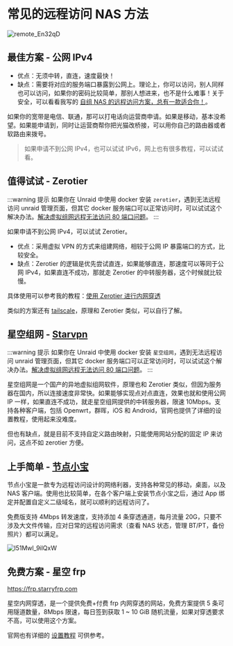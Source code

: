 # 常见的远程访问 NAS 方法

![remote_En32qD](https://img-1255332810.cos.ap-chengdu.myqcloud.com/remote_En32qD.jpg)

## 最佳方案 - 公网 IPv4

- 优点：无须中转，直连，速度最快！
- 缺点：需要将对应的服务端口暴露到公网上。理论上，你可以访问，别人同样也可以访问，如果你的密码比较简单，那别人想进来，也不是什么难事！关于安全，可以看看我写的 [自组 NAS 的远程访问方案，总有一款适合你！](https://slarker.me/remote-nas/)。

如果你的宽带是电信、联通，那可以打电话向运营商申请。如果是移动，基本没希望。如果能申请到，同时让运营商帮你把光猫改桥接，可以用你自己的路由器或者软路由来拨号。

> 如果申请不到公网 IPv4，也可以试试 IPv6，网上也有很多教程，可以试试看。

## 值得试试 - Zerotier

:::warning 提示
如果你在 Unraid 中使用 docker 安装 `zerotier`，遇到无法远程访问 unraid 管理页面，但其它 docker 服务端口可以正常访问时，可以试试这个解决办法。[解决虚拟组网远程无法访问 80 端口问题](/unraid/remote.md)。
:::

如果申请不到公网 IPv4，可以试试 Zerotier。

- 优点：采用虚拟 VPN 的方式来组建网络，相较于公网 IP 暴露端口的方式，比较安全。
- 缺点：Zerotier 的逻辑是优先尝试直连，如果能够直连，那速度可以等同于公网 IPv4，如果直连不成功，那就走 Zerotier 的中转服务器，这个时候就比较慢。

具体使用可以参考我的教程：[使用 Zerotier 进行内网穿透](https://slarker.me/zerotier)

类似的方案还有 [tailscale](https://tailscale.com/)，原理和 Zerotier 类似，可以自行了解。

## 星空组网 - [Starvpn](https://starvpn.cn/)

:::warning 提示
如果你在 Unraid 中使用 docker 安装 `星空组网`，遇到无法远程访问 unraid 管理页面，但其它 docker 服务端口可以正常访问时，可以试试这个解决办法。[解决虚拟组网远程无法访问 80 端口问题](/unraid/remote.md)。
:::

星空组网是一个国产的异地虚拟组网软件，原理也和 Zerotier 类似，但因为服务器在国内，所以连接速度非常快。如果能够实现点对点直连，效果也就和使用公网 IP 一样，如果直连不成功，就走星空组网提供的中转服务器，限速 10Mbps。支持各种客户端，包括 Openwrt，群晖，iOS 和 Android，官网也提供了详细的设置教程，使用起来没难度。

但也有缺点，就是目前不支持自定义路由映射，只能使用网站分配的固定 IP 来访问，这点不如 zerotier 方便。

## 上手简单 - [节点小宝](https://www.iepose.com/)

节点小宝是一款专为远程访问设计的网络利器，支持各种常见的移动，桌面，以及 NAS 客户端。使用也比较简单，在各个客户端上安装节点小宝之后，通过 App 绑定并配置自定义二级域名，就可以顺利的远程访问了。

免费版支持 4Mbps 转发速度，支持添加 4 条穿透通道，每月流量 20G，只要不涉及大文件传输，应对日常的远程访问需求（查看 NAS 状态，管理 BT/PT，备份照片）都可以满足。

![l51Mwl_9ilQxW](https://img-1255332810.cos.ap-chengdu.myqcloud.com/l51Mwl_9ilQxW.png)

## 免费方案 - 星空 frp

https://frp.starryfrp.com

星空内网穿透，是一个提供免费+付费 frp 内网穿透的网站，免费方案提供 5 条可用隧道数量，8Mbps 限速，每日签到获取 1 ~ 10 GiB 随机流量，如果对穿透要求不高，可以使用这个方案。

官网也有详细的 [设置教程](https://doc.starryfrp.com/#/app/synology) 可供参考。

<!-- ## 付费方案 - NPS

NPS 是我用开源的 NPS 服务搭建的中转服务器，提供给上述几种方案都无法满足需求的用户。所有购买 NAS 的用户都可以免费使用 1 年的中转服务。支持 Unraid、群晖。

因为服务器资源有限，中转服务带宽限速 10Mbps，支持最多 10 个映射数量，延迟大约在 100ms 左右。远程管理 BT 下载任务，传一些小文件没什么问题，支持 HTTPS 自定义域名访问（*.mynas.chat）。

如果觉得服务不错，到期后可续费购买，续费价格 99 元/年。

如果觉得带宽不够用，也可以联系我定制套餐。 -->